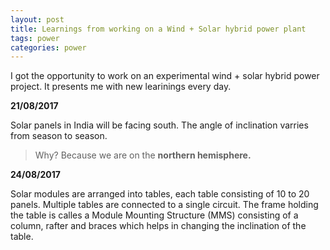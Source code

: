 ```yaml
---
layout: post
title: Learnings from working on a Wind + Solar hybrid power plant 
tags: power 
categories: power
---
```


I got the opportunity to work on an experimental wind + solar hybrid power project. It presents me with new learinings every day.

**21/08/2017**

Solar panels in India will be facing south. The angle of inclination varries from season to season. 
>Why? Because we are on the **northern hemisphere.**

**24/08/2017**

Solar modules are arranged into tables, each table consisting of 10 to 20 panels. Multiple tables are connected to a single circuit. The frame holding the table is calles a Module Mounting Structure (MMS) consisting of a column, rafter and braces which helps in changing the inclination of the table.
